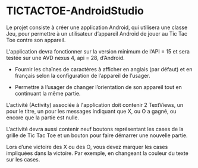 # TICTACTOE-AndroidStudio

Le projet consiste à créer une application Android, qui utilisera une classe Jeu, pour permettre à un utilisateur d’appareil Android de jouer au Tic Tac Toe contre son appareil.

L'application devra fonctionner sur la version minimum de l’API = 15 et sera testée sur une AVD nexus 4, api = 28, d’Android. 

- Fournir les chaînes de caractères à afficher en anglais (par défaut) et en français selon la configuration de l’appareil de l’usager.

- Permettre à l’usager de changer l’orientation de son appareil tout en continuant la même partie.

L’activité (Activity) associée à l'application doit contenir 2 TextViews, un pour le titre, un pour les messages indiquant que X, ou O a gagné, ou encore que la partie est nulle.

L’activité devra aussi contenir neuf boutons représentant les cases de la grille de Tic Tac Toe et un bouton pour faire démarrer une nouvelle partie.

Lors d’une victoire des X ou des O, vous devez marquer les cases impliquées dans la victoire.  Par exemple, en changeant la couleur du texte sur les cases.



